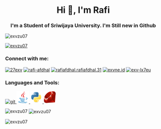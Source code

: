<h1 align="center">Hi 👋, I'm Rafi</h1>
<h3 align="center">I'm a Student of Sriwijaya University. I'm Still new in Github</h3>

<p align="left"> <img src="https://komarev.com/ghpvc/?username=exvzu07&label=Profile%20views&color=0e75b6&style=flat" alt="exvzu07" /> </p>

<p align="left"> <a href="https://github.com/ryo-ma/github-profile-trophy"><img src="https://github-profile-trophy.vercel.app/?username=exvzu07" alt="exvzu07" /></a> </p>

<h3 align="left">Connect with me:</h3>
<p align="left">
<a href="https://twitter.com/27exv" target="blank"><img align="center" src="https://raw.githubusercontent.com/rahuldkjain/github-profile-readme-generator/master/src/images/icons/Social/twitter.svg" alt="27exv" height="30" width="40" /></a>
<a href="https://linkedin.com/in/rafi-afdhal" target="blank"><img align="center" src="https://raw.githubusercontent.com/rahuldkjain/github-profile-readme-generator/master/src/images/icons/Social/linked-in-alt.svg" alt="rafi-afdhal" height="30" width="40" /></a>
<a href="https://fb.com/rafiafdhal.rafiafdhal.31" target="blank"><img align="center" src="https://raw.githubusercontent.com/rahuldkjain/github-profile-readme-generator/master/src/images/icons/Social/facebook.svg" alt="rafiafdhal.rafiafdhal.31" height="30" width="40" /></a>
<a href="https://instagram.com/exvne.id" target="blank"><img align="center" src="https://raw.githubusercontent.com/rahuldkjain/github-profile-readme-generator/master/src/images/icons/Social/instagram.svg" alt="exvne.id" height="30" width="40" /></a>
<a href="https://youtube.com/@rafiafdhal6509?si=vIhxC8AdXIbC7K3H" target="blank"><img align="center" src="https://raw.githubusercontent.com/rahuldkjain/github-profile-readme-generator/master/src/images/icons/Social/youtube.svg" alt="exv-lx7eu" height="30" width="40" /></a>
</p>

<h3 align="left">Languages and Tools:</h3>
<p align="left"> <a href="https://git-scm.com/" target="_blank" rel="noreferrer"> <img src="https://www.vectorlogo.zone/logos/git-scm/git-scm-icon.svg" alt="git" width="40" height="40"/> </a> <a href="https://www.java.com" target="_blank" rel="noreferrer"> <img src="https://raw.githubusercontent.com/devicons/devicon/master/icons/java/java-original.svg" alt="java" width="40" height="40"/> </a> <a href="https://www.python.org" target="_blank" rel="noreferrer"> <img src="https://raw.githubusercontent.com/devicons/devicon/master/icons/python/python-original.svg" alt="python" width="40" height="40"/> </a> <a href="https://www.ruby-lang.org/en/" target="_blank" rel="noreferrer"> <img src="https://raw.githubusercontent.com/devicons/devicon/master/icons/ruby/ruby-original.svg" alt="ruby" width="40" height="40"/> </a> </p>

<p><img align="left" src="https://github-readme-stats.vercel.app/api/top-langs?username=exvzu07&show_icons=true&locale=en&layout=compact" alt="exvzu07" /></p>

<p>&nbsp;<img align="center" src="https://github-readme-stats.vercel.app/api?username=exvzu07&show_icons=true&locale=en" alt="exvzu07" /></p>

<p><img align="center" src="https://github-readme-streak-stats.herokuapp.com/?user=exvzu07&" alt="exvzu07" /></p>

